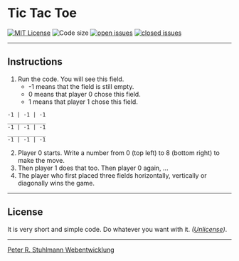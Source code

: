 # Tic Tac Toe

[![MIT License](https://img.shields.io/github/license/peter-stuhlmann/Simple-Java-TicTacToe.svg)](https://github.com/peter-stuhlmann/Simple-Java-TicTacToe/blob/master/LICENSE)
![Code size](https://img.shields.io/github/languages/code-size/peter-stuhlmann/Simple-Java-TicTacToe.svg)
[![open issues](https://img.shields.io/github/issues/peter-stuhlmann/Simple-Java-TicTacToe.svg)](https://github.com/peter-stuhlmann/Simple-Java-TicTacToe/issues?q=is%3Aopen+is%3Aissue)
[![closed issues](https://img.shields.io/github/issues-closed/peter-stuhlmann/Simple-Java-TicTacToe.svg)](https://github.com/peter-stuhlmann/Simple-Java-TicTacToe/issues?q=is%3Aissue+is%3Aclosed)

---

## Instructions

1. Run the code. You will see this field.
   - -1 means that the field is still empty.
   - 0 means that player 0 chose this field.
   - 1 means that player 1 chose this field.

```
-1 | -1 | -1
____________
-1 | -1 | -1
____________
-1 | -1 | -1
```

2. Player 0 starts. Write a number from 0 (top left) to 8 (bottom right) to make the move.
3. Then player 1 does that too. Then player 0 again, ...
4. The player who first placed three fields horizontally, vertically or diagonally wins the game.

---

## License

It is very short and simple code. Do whatever you want with it. _([Unlicense](https://github.com/peter-stuhlmann/Simple-Java-TicTacToe/blob/master/LICENSE))_.

---

[Peter R. Stuhlmann Webentwicklung](https://peter-stuhlmann-webentwicklung.de)
